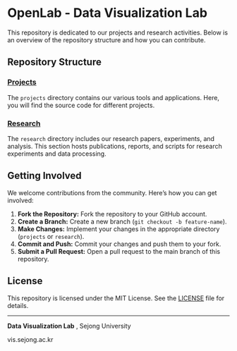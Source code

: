 # OpenLab - Data Visualization Lab

This repository is dedicated to our projects and research activities. Below is an overview of the repository structure and how you can contribute.

## Repository Structure

### [Projects](./projects/)

The `projects` directory contains our various tools and applications. Here, you will find the source code for different projects.

### [Research](./research/)

The `research` directory includes our research papers, experiments, and analysis. This section hosts publications, reports, and scripts for research experiments and data processing.

## Getting Involved

We welcome contributions from the community. Here’s how you can get involved:

1. **Fork the Repository:** Fork the repository to your GitHub account.
2. **Create a Branch:** Create a new branch (`git checkout -b feature-name`).
3. **Make Changes:** Implement your changes in the appropriate directory (`projects` or `research`).
4. **Commit and Push:** Commit your changes and push them to your fork.
5. **Submit a Pull Request:** Open a pull request to the main branch of this repository.

## License

This repository is licensed under the MIT License. See the [LICENSE](LICENSE) file for details.

---

**Data Visualization Lab**
, Sejong University

vis.sejong.ac.kr
